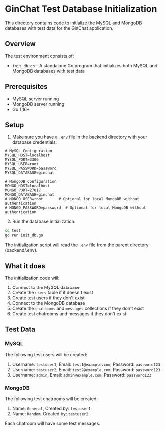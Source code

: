 # GinChat Test Database Initialization

This directory contains code to initialize the MySQL and MongoDB databases with test data for the GinChat application.

## Overview

The test environment consists of:

- `init_db.go` - A standalone Go program that initializes both MySQL and MongoDB databases with test data

## Prerequisites

- MySQL server running
- MongoDB server running
- Go 1.16+

## Setup

1. Make sure you have a `.env` file in the backend directory with your database credentials:

```
# MySQL Configuration
MYSQL_HOST=localhost
MYSQL_PORT=3306
MYSQL_USER=root
MYSQL_PASSWORD=password
MYSQL_DATABASE=ginchat

# MongoDB Configuration
MONGO_HOST=localhost
MONGO_PORT=27017
MONGO_DATABASE=ginchat
# MONGO_USER=root       # Optional for local MongoDB without authentication
# MONGO_PASSWORD=password  # Optional for local MongoDB without authentication
```

2. Run the database initialization:

```bash
cd test
go run init_db.go
```

The initialization script will read the `.env` file from the parent directory (backend/.env).

## What it does

The initialization code will:

1. Connect to the MySQL database
2. Create the `users` table if it doesn't exist
3. Create test users if they don't exist
4. Connect to the MongoDB database
5. Create the `chatrooms` and `messages` collections if they don't exist
6. Create test chatrooms and messages if they don't exist

## Test Data

### MySQL

The following test users will be created:

1. Username: `testuser1`, Email: `test1@example.com`, Password: `password123`
2. Username: `testuser2`, Email: `test2@example.com`, Password: `password123`
3. Username: `admin`, Email: `admin@example.com`, Password: `password123`

### MongoDB

The following test chatrooms will be created:

1. Name: `General`, Created by: `testuser1`
2. Name: `Random`, Created by: `testuser2`

Each chatroom will have some test messages.



